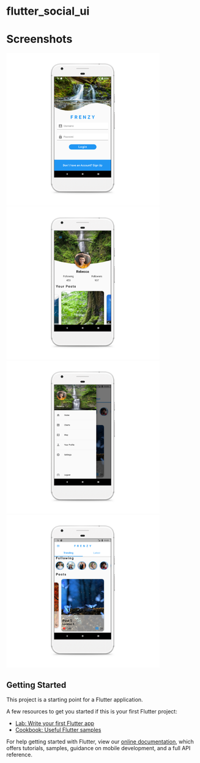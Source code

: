 # flutter_social_ui

# Screenshots
   <div style=display="inline-block";>
    <img src="https://github.com/nav0713/images/blob/master/social1.png" width="400" height="400" title="hover text">
     <img src="https://github.com/nav0713/images/blob/master/social2.png" width="400" height="400" title="hover text">
     <img src="https://github.com/nav0713/images/blob/master/social3.png" width="400" height="400" title="hover text">
     <img src="https://github.com/nav0713/images/blob/master/social4.png" width="400" height="400" title="hover text">
  
  </div>


## Getting Started

This project is a starting point for a Flutter application.

A few resources to get you started if this is your first Flutter project:

- [Lab: Write your first Flutter app](https://flutter.dev/docs/get-started/codelab)
- [Cookbook: Useful Flutter samples](https://flutter.dev/docs/cookbook)

For help getting started with Flutter, view our
[online documentation](https://flutter.dev/docs), which offers tutorials,
samples, guidance on mobile development, and a full API reference.
